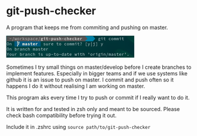 # git-push-checker

A program that keeps me from commiting and pushing on master.

![screenshot](/screenshot.png?raw=true "Screenshot")

Sometimes I try small things on master/develop before I create branches to implement features. Especially in bigger teams and if we use systems like github it is an issue to push on master. I commit and push often so it happens I do it without realising I am working on master.

This program aks every time I try to push or commit if I really want to do it.


It is written for and tested in zsh only and meant to be sourced. Please check bash compatibility before trying it out.

Include it in .zshrc using `source path/to/git-push-checker`
